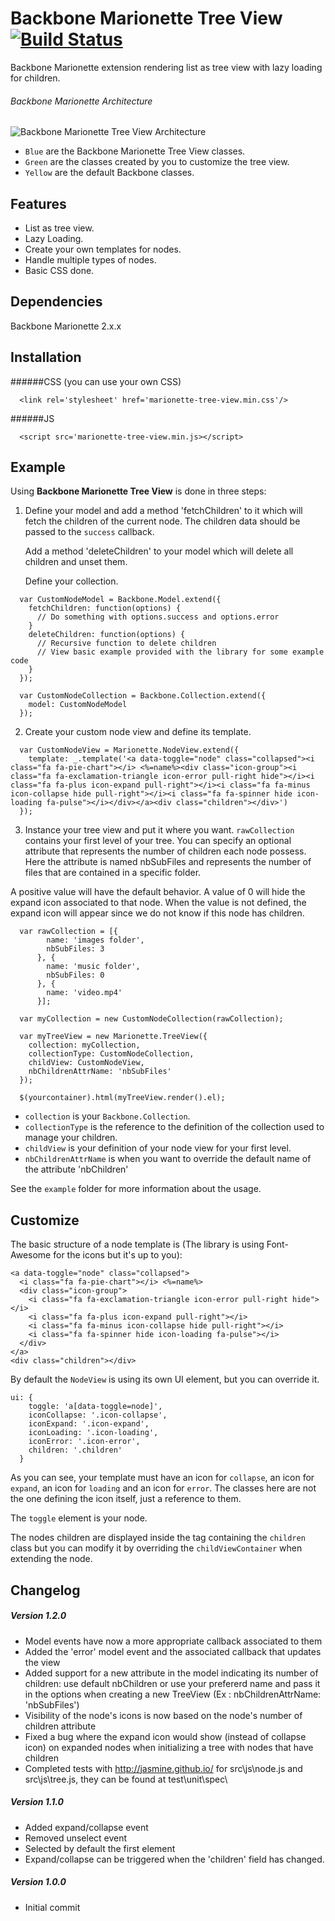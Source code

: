 # Backbone Marionette Tree View [![Build Status](https://travis-ci.org/Interfacing/backbone-marionette-tree-view.svg?branch=master)](https://travis-ci.org/Interfacing/backbone-marionette-tree-view)

Backbone Marionette extension rendering list as tree view with lazy loading for children.

###### Backbone Marionette Architecture
![Backbone Marionette Tree View Architecture](http://s1.postimg.org/vs4e82lpr/Untitled_Diagram_1.png)

- `Blue` are the Backbone Marionette Tree View classes.
- `Green` are the classes created by you to customize the tree view.
- `Yellow` are the default Backbone classes.


## Features

- List as tree view.
- Lazy Loading.
- Create your own templates for nodes.
- Handle multiple types of nodes.
- Basic CSS done.

## Dependencies

Backbone Marionette 2.x.x

## Installation

######CSS (you can use your own CSS)
```
  <link rel='stylesheet' href='marionette-tree-view.min.css'/>
```
######JS
```
  <script src='marionette-tree-view.min.js></script>
```

## Example

Using **Backbone Marionette Tree View** is done in three steps:

 1. Define your model and add a method 'fetchChildren' to it which will fetch the children of the current node.
    The children data should be passed to the `success` callback.

    Add a method 'deleteChildren' to your model which will delete all children and unset them.
    
    Define your collection.

  ```
    var CustomNodeModel = Backbone.Model.extend({
      fetchChildren: function(options) {
        // Do something with options.success and options.error
      }
      deleteChildren: function(options) {
        // Recursive function to delete children
        // View basic example provided with the library for some example code
      }
    });
  
    var CustomNodeCollection = Backbone.Collection.extend({
      model: CustomNodeModel
    });
  ```

 2. Create your custom node view and define its template.

  ```
    var CustomNodeView = Marionette.NodeView.extend({
      template: _.template('<a data-toggle="node" class="collapsed"><i class="fa fa-pie-chart"></i> <%=name%><div class="icon-group"><i class="fa fa-exclamation-triangle icon-error pull-right hide"></i><i class="fa fa-plus icon-expand pull-right"></i><i class="fa fa-minus icon-collapse hide pull-right"></i><i class="fa fa-spinner hide icon-loading fa-pulse"></i></div></a><div class="children"></div>')
    });
  ```

 3. Instance your tree view and put it where you want. `rawCollection` contains your first level of your tree. You can specify an optional attribute that represents the number of children each node possess. Here the attribute is named nbSubFiles and represents the number of files that are contained in a specific folder. 

  A positive value will have the default behavior. A value of 0 will hide the expand icon associated to that node. When the    value is not defined, the expand icon will appear since we do not know if this node has children.

  ```
    var rawCollection = [{
          name: 'images folder',
          nbSubFiles: 3
        }, {
          name: 'music folder',
          nbSubFiles: 0
        }, {
          name: 'video.mp4'
        }];
        
    var myCollection = new CustomNodeCollection(rawCollection);
  
    var myTreeView = new Marionette.TreeView({
      collection: myCollection,
      collectionType: CustomNodeCollection,
      childView: CustomNodeView,
      nbChildrenAttrName: 'nbSubFiles'
    });
  
    $(yourcontainer).html(myTreeView.render().el);
  ```

  - `collection` is your `Backbone.Collection`.
  - `collectionType` is the reference to the definition of the collection used to manage your children.
  - `childView` is your definition of your node view for your first level.
  - `nbChildrenAttrName` is when you want to override the default name of the attribute 'nbChildren'



See the `example` folder for more information about the usage.

## Customize
The basic structure of a node template is (The library is using Font-Awesome for the icons but it's up to you):
```
<a data-toggle="node" class="collapsed">
  <i class="fa fa-pie-chart"></i> <%=name%>
  <div class="icon-group">
    <i class="fa fa-exclamation-triangle icon-error pull-right hide"></i>
    <i class="fa fa-plus icon-expand pull-right"></i>
    <i class="fa fa-minus icon-collapse hide pull-right"></i>
    <i class="fa fa-spinner hide icon-loading fa-pulse"></i>
  </div>
</a>
<div class="children"></div>
```
By default the `NodeView` is using its own UI element, but you can override it.
```
ui: {
    toggle: 'a[data-toggle=node]',
    iconCollapse: '.icon-collapse',
    iconExpand: '.icon-expand',
    iconLoading: '.icon-loading',
    iconError: '.icon-error',
    children: '.children'
  }
```
As you can see, your template must have an icon for `collapse`, an icon for `expand`, an icon for `loading` and an icon for `error`. The classes here are not the one defining the icon itself, just a reference to them.

The `toggle` element is your node.

The nodes children are displayed inside the tag containing the `children` class but you can modify it by overriding the `childViewContainer` when extending the node.

## Changelog
##### Version 1.2.0
- Model events have now a more appropriate callback associated to them
- Added the 'error' model event and the associated callback that updates the view
- Added support for a new attribute in the model indicating its number of children: use default nbChildren or use your prefererd name and pass it in the options when creating a new TreeView (Ex : nbChildrenAttrName: 'nbSubFiles')
- Visibility of the node's icons is now based on the node's number of children attribute
- Fixed a bug where the expand icon would show (instead of collapse icon) on expanded nodes when initializing a tree with nodes that have children
- Completed tests with http://jasmine.github.io/ for src\js\node.js and src\js\tree.js, they can be found at  test\unit\spec\

##### Version 1.1.0
- Added expand/collapse event
- Removed unselect event
- Selected by default the first element
- Expand/collapse can be triggered when the 'children' field has changed.

##### Version 1.0.0
- Initial commit
